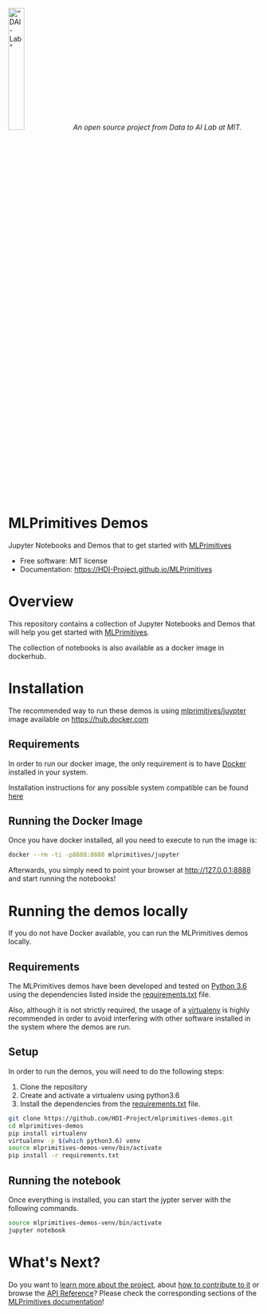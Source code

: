 <p align="left">
<img width=25% src="https://dai.lids.mit.edu/wp-content/uploads/2018/06/Logo_DAI_highres.png" alt=“DAI-Lab” />
<i>An open source project from Data to AI Lab at MIT.</i>
</p>


# MLPrimitives Demos

Jupyter Notebooks and Demos that to get started with [MLPrimitives](https://github.com/HDI-Project/MLPrimitives)

- Free software: MIT license
- Documentation: https://HDI-Project.github.io/MLPrimitives

# Overview

This repository contains a collection of Jupyter Notebooks and Demos that will help you
get started with [MLPrimitives](https://github.com/HDI-Project/MLPrimitives).

The collection of notebooks is also available as a docker image in dockerhub.

# Installation

The recommended way to run these demos is using [mlprimitives/juypter](https://cloud.docker.com/repository/docker/mlprimitives/jupyter)
image available on https://hub.docker.com

## Requirements

In order to run our docker image, the only requirement is to have [Docker](https://www.docker.com) installed
in your system.

Installation instructions for any possible system compatible can be found [here](https://docs.docker.com/install/)

## Running the Docker Image

Once you have docker installed, all you need to execute to run the image is:

```bash
docker --rm -ti -p8888:8888 mlprimitives/jupyter
```

Afterwards, you simply need to point your browser at http://127.0.0.1:8888 and start running the notebooks!


# Running the demos locally

If you do not have Docker available, you can run the MLPrimitives demos locally.

## Requirements

The MLPrimitives demos have been developed and tested on [Python 3.6](https://www.python.org/downloads/)
using the dependencies listed inside the [requirements.txt](requirements.txt) file.

Also, although it is not strictly required, the usage of a
[virtualenv](https://virtualenv.pypa.io/en/latest/) is highly recommended in order to avoid
interfering with other software installed in the system where the demos are run.

## Setup

In order to run the demos, you will need to do the following steps:

1. Clone the repository
2. Create and activate a virtualenv using python3.6
3. Install the dependencies from the [requirements.txt](requirements.txt) file.


```bash
git clone https://github.com/HDI-Project/mlprimitives-demos.git
cd mlprimitives-demos
pip install virtualenv
virtualenv -p $(which python3.6) venv
source mlprimitives-demos-venv/bin/activate
pip install -r requirements.txt
```

## Running the notebook

Once everything is installed, you can start the jypter server with the following commands.

```bash
source mlprimitives-demos-venv/bin/activate
jupyter notebook
```


# What's Next?

Do you want to [learn more about the project](https://hdi-project.github.io/MLPrimitives/getting_started/concepts.html),
about [how to contribute to it](https://hdi-project.github.io/MLPrimitives/community/contributing.html)
or browse the [API Reference](https://hdi-project.github.io/MLPrimitives/api/mlprimitives.html)?
Please check the corresponding sections of the [MLPrimitives documentation](https://hdi-project.github.io/MLPrimitives/)!
